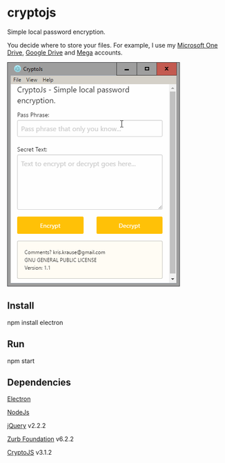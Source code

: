 # cryptojs
Simple local password encryption.

You decide where to store your files.  For example, I use my [Microsoft One Drive](http://onedrive.live.com/), [Google Drive](https://www.google.com/drive) and [Mega](https://mega.nz/) accounts.

![Screenshot](https://github.com/dragthor/cryptojs/blob/master/screenshots/screenshot.png?raw=true)

## Install
npm install electron

## Run
npm start

## Dependencies

[Electron](http://electron.atom.io/)

[NodeJs](https://nodejs.org)

[jQuery](http://jquery.com/) v2.2.2

[Zurb Foundation](http://foundation.zurb.com/) v6.2.2

[CryptoJS](https://code.google.com/archive/p/crypto-js/) v3.1.2